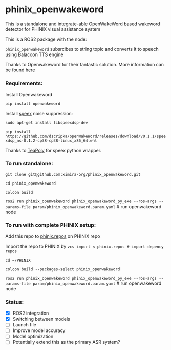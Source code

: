 # phinix_openwakeword

This is a standalone and integrate-able OpenWakeWord based wakeword detector for PHINIX visual assistance system

This is a ROS2 package with the node:

`phinix_openwakeword` subsrcibes to string topic and converts it to speech using Balacoon TTS engine

Thanks to Openwakeword for their fantastic solution. More information can be found [here](https://github.com/dscripka/openWakeWord)

### Requirements:

Install Openwakeword 

`pip install openwakeword`

Install [speex](https://www.speex.org/) noise suppression:

`sudo apt-get install libspeexdsp-dev`

`pip install https://github.com/dscripka/openWakeWord/releases/download/v0.1.1/speexdsp_ns-0.1.2-cp38-cp38-linux_x86_64.whl`

Thanks to [TeaPoly](https://github.com/TeaPoly/speexdsp-ns-python) for speex python wrapper.

### To run standalone:

`git clone git@github.com:ximira-org/phinix_openwakeword.git`

`cd phinix_openwakeword`

`colcon build`

`ros2 run phinix_openwakeword phinix_openwakeword_py_exe --ros-args --params-file param/phinix_openwakeword.param.yaml` # run openwakeword node

### To run with complete PHINIX setup:

Add this repo to [phinix.repos](https://github.com/ximira-org/PHINIX/blob/main/phinix.repos) on PHINIX repo 

Import the repo to PHINIX by `vcs import < phinix.repos # import depency repos`

`cd ~/PHINIX`

`colcon build --packages-select phinix_openwakeword`

`ros2 run phinix_openwakeword phinix_openwakeword_py_exe --ros-args --params-file param/phinix_openwakeword.param.yaml` # run openwakeword node

### Status:

- [x] ROS2 integration
- [x] Switching between models
- [ ] Launch file
- [ ] Improve model accuracy
- [ ] Model optimization
- [ ] Potentially extend this as the primary ASR system?